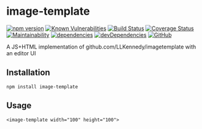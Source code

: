 # image-template

[![npm version](https://badge.fury.io/js/image-template.svg)](https://badge.fury.io/js/image-template)
[![Known Vulnerabilities](https://snyk.io/test/github/LLKennedy/image-template/badge.svg)](https://snyk.io/test/github/LLKennedy/image-template)
[![Build Status](https://travis-ci.org/LLKennedy/image-template.svg?branch=master)](https://travis-ci.org/LLKennedy/image-template)
[![Coverage Status](https://coveralls.io/repos/github/LLKennedy/image-template/badge.svg?branch=master)](https://coveralls.io/github/LLKennedy/image-template?branch=master)
[![Maintainability](https://api.codeclimate.com/v1/badges/8ef10da71a07f660c347/maintainability)](https://codeclimate.com/github/LLKennedy/image-template/maintainability)
[![dependencies](https://david-dm.org/LLKennedy/image-template/status.svg)](https://david-dm.org/LLKennedy/image-template)
[![devDependencies](https://david-dm.org/LLKennedy/image-template/dev-status.svg)](https://david-dm.org/LLKennedy/image-template?type=dev)
[![GitHub](https://img.shields.io/github/license/LLKennedy/image-template.svg)](https://github.com/LLKennedy/image-template/blob/master/LICENSE)

A JS+HTML implementation of github.com/LLKennedy/imagetemplate with an editor UI

## Installation

`npm install image-template`

## Usage

`<image-template width="100" height="100">`
